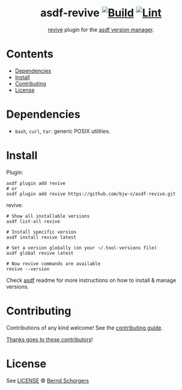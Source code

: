 <div align="center">

# asdf-revive [![Build](https://github.com/bjw-s/asdf-revive/actions/workflows/build.yml/badge.svg)](https://github.com/bjw-s/asdf-revive/actions/workflows/build.yml) [![Lint](https://github.com/bjw-s/asdf-revive/actions/workflows/lint.yml/badge.svg)](https://github.com/bjw-s/asdf-revive/actions/workflows/lint.yml)

[revive](https://github.com/mgechev/revive) plugin for the [asdf version manager](https://asdf-vm.com).

</div>

# Contents

- [Dependencies](#dependencies)
- [Install](#install)
- [Contributing](#contributing)
- [License](#license)

# Dependencies

- `bash`, `curl`, `tar`: generic POSIX utilities.

# Install

Plugin:

```shell
asdf plugin add revive
# or
asdf plugin add revive https://github.com/bjw-s/asdf-revive.git
```

revive:

```shell
# Show all installable versions
asdf list-all revive

# Install specific version
asdf install revive latest

# Set a version globally (on your ~/.tool-versions file)
asdf global revive latest

# Now revive commands are available
revive --version
```

Check [asdf](https://github.com/asdf-vm/asdf) readme for more instructions on how to
install & manage versions.

# Contributing

Contributions of any kind welcome! See the [contributing guide](contributing.md).

[Thanks goes to these contributors](https://github.com/bjw-s/asdf-revive/graphs/contributors)!

# License

See [LICENSE](LICENSE) © [Bernd Schorgers](https://github.com/bjw-s/)
